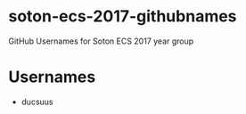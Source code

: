 # soton-ecs-2017-githubnames
GitHub Usernames for Soton ECS 2017 year group

# Usernames

* ducsuus
